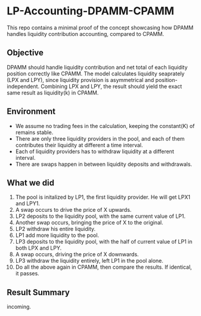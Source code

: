 # LP-Accounting-DPAMM-CPAMM

This repo contains a minimal proof of the concept showcasing how DPAMM handles liquidity contribution accounting, compared to CPAMM.

## Objective

DPAMM should handle liquidity contribution and net total of each liquidity position correctly like CPAMM. The model calculates liquidity seaprately (LPX and LPY), since liquidity provision is asymmetrical and position-independent. Combining LPX and LPY, the result should yield the exact same result as liquidity(k) in CPAMM.

## Environment

- We assume no trading fees in the calculation, keeping the constant(K) of remains stable.
- There are only three liquidity providers in the pool, and each of them contributes their liquidity at different a time interval.
- Each of liquidity providers has to withdraw liquidity at a different interval.
- There are swaps happen in between liquidity deposits and withdrawals.

## What we did

1. The pool is initalized by LP1, the first liquidity provider. He will get LPX1 and LPY1.
2. A swap occurs to drive the price of X upwards.
3. LP2 deposits to the liquidity pool, with the same current value of LP1.
4. Another swap occurs, bringing the price of X to the original.
5. LP2 withdraw his entire liquidity.
6. LP1 add more liquidity to the pool.
7. LP3 deposits to the liquidity pool, with the half of current value of LP1 in both LPX and LPY.
8. A swap occurs, driving the price of X downwards.
9. LP3 withdraw the liquidity entirely, left LP1 in the pool alone.
10. Do all the above again in CPAMM, then compare the results. If identical, it passes.

## Result Summary

incoming.
